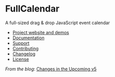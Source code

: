 # FullCalendar

<!-- TODO: figure out why failing, SOON!
[![Build Status](https://travis-ci.com/fullcalendar/fullcalendar.svg?branch=master)](https://travis-ci.com/fullcalendar/fullcalendar)
-->

A full-sized drag & drop JavaScript event calendar

- [Project website and demos](http://fullcalendar.io/)
- [Documentation](http://fullcalendar.io/docs)
- [Support](http://fullcalendar.io/support)
- [Contributing](CONTRIBUTING.md)
- [Changelog](CHANGELOG.md)
- [License](LICENSE.txt)

*From the blog*: [Changes in the Upcoming v5](https://fullcalendar.io/blog/2020/02/changes-in-the-upcoming-v5)
